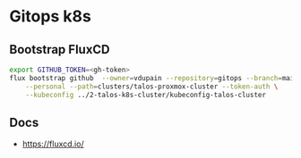 # Gitops k8s

## Bootstrap FluxCD

```sh
export GITHUB_TOKEN=<gh-token>
flux bootstrap github  --owner=vdupain --repository=gitops --branch=main \
    --personal --path=clusters/talos-proxmox-cluster --token-auth \
    --kubeconfig ../2-talos-k8s-cluster/kubeconfig-talos-cluster
```

## Docs

* <https://fluxcd.io/>
